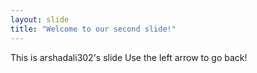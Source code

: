 ```yaml
---
layout: slide
title: "Welcome to our second slide!"
---
```

This is arshadali302's slide
Use the left arrow to go back!
